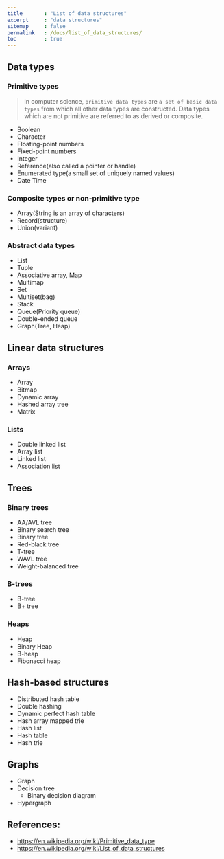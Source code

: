 ```yaml
---
title       : "List of data structures"
excerpt     : "data structures"
sitemap     : false
permalink   : /docs/list_of_data_structures/
toc         : true
---
```


## Data types

### Primitive types

> In computer science, `primitive data types` are `a set of basic data types` from which all other data types are constructed. Data types which are not primitive are referred to as derived or composite.

* Boolean
* Character
* Floating-point numbers
* Fixed-point numbers
* Integer
* Reference(also called a pointer or handle)
* Enumerated type(a small set of uniquely named values)
* Date Time


### Composite types or non-primitive type
* Array(String is an array of characters)
* Record(structure)
* Union(variant)


### Abstract data types
* List
* Tuple
* Associative array, Map
* Multimap
* Set
* Multiset(bag)
* Stack
* Queue(Priority queue)
* Double-ended queue
* Graph(Tree, Heap)


## Linear data structures

### Arrays
* Array
* Bitmap
* Dynamic array
* Hashed array tree
* Matrix


### Lists
* Double linked list
* Array list
* Linked list
* Association list


## Trees

### Binary trees
* AA/AVL tree
* Binary search tree
* Binary tree
* Red-black tree
* T-tree
* WAVL tree
* Weight-balanced tree

### B-trees
* B-tree
* B+ tree

### Heaps
* Heap
* Binary Heap
* B-heap
* Fibonacci heap


## Hash-based structures
* Distributed hash table
* Double hashing
* Dynamic perfect hash table
* Hash array mapped trie
* Hash list
* Hash table
* Hash trie


## Graphs
* Graph
* Decision tree
  * Binary decision diagram
* Hypergraph



## References:

* https://en.wikipedia.org/wiki/Primitive_data_type
* https://en.wikipedia.org/wiki/List_of_data_structures
